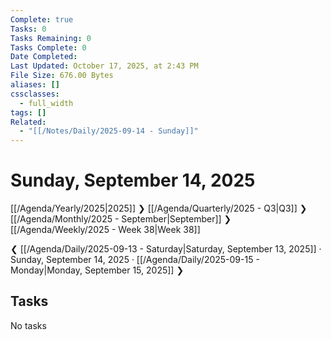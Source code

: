 ```yaml
---
Complete: true
Tasks: 0
Tasks Remaining: 0
Tasks Complete: 0
Date Completed:
Last Updated: October 17, 2025, at 2:43 PM
File Size: 676.00 Bytes
aliases: []
cssclasses:
  - full_width
tags: []
Related:
  - "[[/Notes/Daily/2025-09-14 - Sunday]]"
---
```

# Sunday, September 14, 2025

[[/Agenda/Yearly/2025|2025]] ❯ [[/Agenda/Quarterly/2025 - Q3|Q3]] ❯ [[/Agenda/Monthly/2025 - September|September]] ❯ [[/Agenda/Weekly/2025 - Week 38|Week 38]]

❮ [[/Agenda/Daily/2025-09-13 - Saturday|Saturday, September 13, 2025]] · Sunday, September 14, 2025 · [[/Agenda/Daily/2025-09-15 - Monday|Monday, September 15, 2025]] ❯

## Tasks

<span class="placeholder">No tasks</span>
